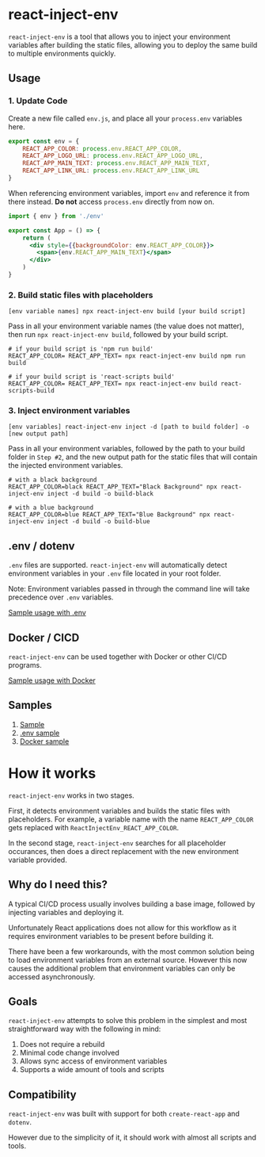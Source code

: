 # react-inject-env

`react-inject-env` is a tool that allows you to inject your environment variables after building the static files, allowing you to deploy the same build to multiple environments quickly.

## Usage

### 1. Update Code

Create a new file called `env.js`, and place all your `process.env` variables here.

```js
export const env = {
    REACT_APP_COLOR: process.env.REACT_APP_COLOR,
    REACT_APP_LOGO_URL: process.env.REACT_APP_LOGO_URL,
    REACT_APP_MAIN_TEXT: process.env.REACT_APP_MAIN_TEXT,
    REACT_APP_LINK_URL: process.env.REACT_APP_LINK_URL
}
```

When referencing environment variables, import `env` and reference it from there instead. **Do not** access `process.env` directly from now on.

```jsx
import { env } from './env'

export const App = () => {
    return (
      <div style={{backgroundColor: env.REACT_APP_COLOR}}>
        <span>{env.REACT_APP_MAIN_TEXT}</span>
      </div>
    )
}
```

### 2. Build static files with placeholders

```
[env variable names] npx react-inject-env build [your build script]
```

Pass in all your environment variable names (the value does not matter), then run `npx react-inject-env build`, followed by your build script.

```shell
# if your build script is 'npm run build'
REACT_APP_COLOR= REACT_APP_TEXT= npx react-inject-env build npm run build

# if your build script is 'react-scripts build'
REACT_APP_COLOR= REACT_APP_TEXT= npx react-inject-env build react-scripts-build 
```

### 3. Inject environment variables

```
[env variables] react-inject-env inject -d [path to build folder] -o [new output path]
```

Pass in all your environment variables, followed by the path to your build folder in `Step #2`, and the new output path for the static files that will contain the injected environment variables.

```shell
# with a black background
REACT_APP_COLOR=black REACT_APP_TEXT="Black Background" npx react-inject-env inject -d build -o build-black

# with a blue background
REACT_APP_COLOR=blue REACT_APP_TEXT="Blue Background" npx react-inject-env inject -d build -o build-blue
```

## .env / dotenv

`.env` files are supported. `react-inject-env` will automatically detect environment variables in your `.env` file located in your root folder.

Note: Environment variables passed in through the command line will take precedence over `.env` variables.

[Sample usage with .env](./sample/dotenv/README.md)

## Docker / CICD

`react-inject-env` can be used together with Docker or other CI/CD programs.

[Sample usage with Docker]()

## Samples

1. [Sample](./sample/commandline/README.md)
2. [.env sample](./sample/dotenv/README.md)
3. [Docker sample]()

# How it works

`react-inject-env` works in two stages.

First, it detects environment variables and builds the static files with placeholders. For example, a variable name with the name `REACT_APP_COLOR` gets replaced with `ReactInjectEnv_REACT_APP_COLOR`.

In the second stage, `react-inject-env` searches for all placeholder occurances, then does a direct replacement with the new environment variable provided.

## Why do I need this?

A typical CI/CD process usually involves building a base image, followed by injecting variables and deploying it. 

Unfortunately React applications does not allow for this workflow as it requires environment variables to be present before building it. 

There have been a few workarounds, with the most common solution being to load environment variables from an external source. However this now causes the additional problem that environment variables can only be accessed asynchronously.

## Goals

`react-inject-env` attempts to solve this problem in the simplest and most straightforward way with the following in mind:

1. Does not require a rebuild
2. Minimal code change involved
3. Allows sync access of environment variables
4. Supports a wide amount of tools and scripts

## Compatibility

`react-inject-env` was built with support for both `create-react-app` and `dotenv`. 

However due to the simplicity of it, it should work with almost all scripts and tools.
